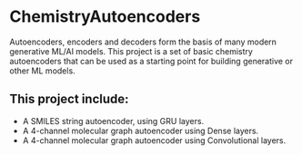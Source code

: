 # ChemistryAutoencoders
Autoencoders, encoders and decoders form the basis of many modern generative ML/AI models. This project is a set of basic 
chemistry autoencoders that can be used as a starting point for building generative or other ML models.

## This project include:
- A SMILES string autoencoder, using GRU layers.
- A 4-channel molecular graph autoencoder using Dense layers.
- A 4-channel molecular graph autoencoder using Convolutional layers.
